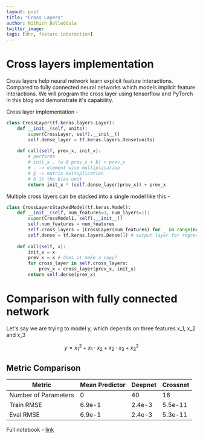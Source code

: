 ```yaml
---
layout: post
title: "Cross Layers"
author: Nithish Bolleddula
twitter_image: 
tags: [dnn, feature interaction]
---
```



# Cross layers implementation


Cross layers help neural network learn explicit feature interactions. Compared to fully connected neural networks which models implicit feature interactions. We will program the cross layer using tensorflow and PyTorch in this blog and demonstrate it's capability.

Cross layer implementation - 

```python
class CrossLayer(tf.keras.layers.Layer):
    def __init__(self, units):
        super(CrossLayer, self).__init__()
        self.dense_layer = tf.keras.layers.Dense(units)
    
    def call(self, prev_x, init_x):
        # performs
        # init_x . (w @ prev_x + b) + prev_x
        # . -> element wise multiplication
        # @ -> matrix multiplication
        # b is the bias unit
        return init_x * (self.dense_layer(prev_x)) + prev_x
```

Multiple cross layers can be stacked into a single model like this - 

```python
class CrossLayersStackedModel(tf.keras.Model):
    def __init__(self, num_features=3, num_layers=1):
        super(CrossModel1, self).__init__()
        self.num_features = num_features
        self.cross_layers = [CrossLayer(num_features) for _ in range(num_layers)]
        self.dense = tf.keras.layers.Dense(1) # output layer for regression problem
    
    def call(self, x):
        init_x = x
        prev_x = x # does it make a copy?
        for cross_layer in self.cross_layers:
            prev_x = cross_layer(prev_x, init_x)
        return self.dense(prev_x)
```




# Comparison with fully connected network


Let's say we are trying to model y, which depends on three features x_1, x_2 and x_3

$$
y = x_1^2 + x_1 \cdot x_2 + x_2 \cdot x_3 + x_3^2
$$


## Metric Comparison 

| Metric | Mean Predictor |  Deepnet | Crossnet |
|----------|----------|----------|----------|
| Number of Parameters | 0| 40 |16 |
| Train RMSE | 6.9e-1 | 2.4e-3  | 5.5e-11 |
| Eval RMSE | 6.9e-1 |2.4e-3 | 5.3e-11 |


Full notebook - [link](/2024/07/10/comparison.html)